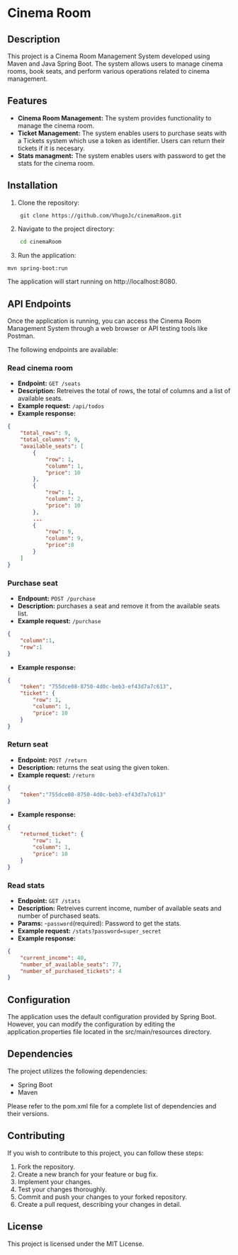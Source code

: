 # Cinema Room 

## Description

This project is a Cinema Room Management System developed using Maven and Java Spring Boot. The system allows users to manage cinema rooms, book seats, and perform various operations related to cinema management.

## Features

- **Cinema Room Management:** The system provides functionality to manage the cinema room.
- **Ticket Management:** The system enables users to purchase seats with a Tickets system which use a token as identifier. Users can return their tickets if it is necesary.
- **Stats managment:** The system enables users with password to get the stats for the cinema room.


## Installation

1. Clone the repository:

```shell
    git clone https://github.com/VhugoJc/cinemaRoom.git
```
2. Navigate to the project directory:
```bash
    cd cinemaRoom
```
3. Run the application:
```bash
mvn spring-boot:run
```
The application will start running on http://localhost:8080.

## API Endpoints

Once the application is running, you can access the Cinema Room Management System through a web browser or API testing tools like Postman.

The following endpoints are available:
### Read cinema room
- **Endpoint:** `GET /seats`
- **Description:** Retreives the total of rows, the total of columns and a list of available seats.
- **Example request:** ` /api/todos `
- **Example response:**
```json
{
    "total_rows": 9,
    "total_columns": 9,
    "available_seats": [
        {
            "row": 1,
            "column": 1,
            "price": 10
        },
        {
            "row": 1,
            "column": 2,
            "price": 10
        }, 
        ...
        {
            "row": 9,
            "column": 9,
            "price":8
        }
    ]
}
```
### Purchase seat
- **Endpount:** `POST /purchase`
- **Description:** purchases a seat and remove it from the available seats list.
- **Example request:** `/purchase`
```json
{
    "column":1,
    "row":1
}
```
- **Example response:**
```json
{
    "token": "755dce08-8750-4d0c-beb3-ef43d7a7c613",
    "ticket": {
        "row": 1,
        "column": 1,
        "price": 10
    }
}
```
### Return seat
- **Endpoint:** `POST /return`
- **Description:** returns the seat using the given token.
- **Example request:** `/return`
```json
{
    "token":"755dce08-8750-4d0c-beb3-ef43d7a7c613"
}
```
- **Example response:** 
```json
{
    "returned_ticket": {
        "row": 1,
        "column": 1,
        "price": 10
    }
}
```
### Read stats
- **Endpoint:** `GET /stats`
- **Description:** Retreives current income, number of available seats and number of purchased seats.
- **Params:**
    -`password`(required): Password to get the stats.
- **Example request:** `/stats?password=super_secret`
- **Example response:**
```json
{
    "current_income": 40,
    "number_of_available_seats": 77,
    "number_of_purchased_tickets": 4
}
```

## Configuration
The application uses the default configuration provided by Spring Boot. However, you can modify the configuration by editing the application.properties file located in the src/main/resources directory.

## Dependencies
The project utilizes the following dependencies:
- Spring Boot
- Maven

Please refer to the pom.xml file for a complete list of dependencies and their versions.

## Contributing
If you wish to contribute to this project, you can follow these steps:

1. Fork the repository.
2. Create a new branch for your feature or bug fix.
3. Implement your changes.
4. Test your changes thoroughly.
5. Commit and push your changes to your forked repository.
6. Create a pull request, describing your changes in detail.
## License
This project is licensed under the MIT License.